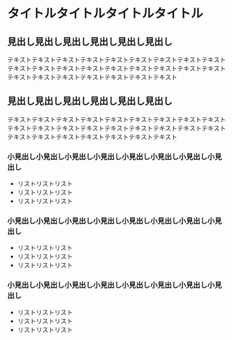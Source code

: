 # タイトルタイトルタイトルタイトル

## 見出し見出し見出し見出し見出し見出し

テキストテキストテキストテキストテキストテキストテキストテキストテキストテキストテキストテキストテキストテキストテキストテキストテキストテキストテキストテキストテキストテキストテキストテキストテキスト

## 見出し見出し見出し見出し見出し見出し

テキストテキストテキストテキストテキストテキストテキストテキストテキストテキストテキストテキストテキストテキストテキストテキストテキストテキストテキストテキストテキストテキストテキストテキストテキスト

### 小見出し小見出し小見出し小見出し小見出し小見出し小見出し小見出し
* リストリストリスト
* リストリストリスト
* リストリストリスト

### 小見出し小見出し小見出し小見出し小見出し小見出し小見出し小見出し
* リストリストリスト
* リストリストリスト
* リストリストリスト

### 小見出し小見出し小見出し小見出し小見出し小見出し小見出し小見出し
* リストリストリスト
* リストリストリスト
* リストリストリスト